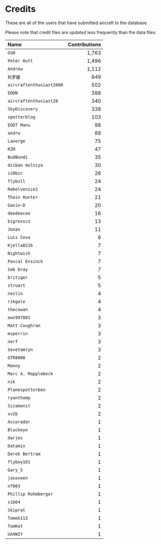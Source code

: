 ﻿# Credits

These are all of the users that have submitted aircraft to the database.

Please note that credit files are updated less frequently than the data files.

| Name                     | Contributions |
| :--                      | --: |
| `OSN`                    | 1,763 |
| `Peter Hutt`             | 1,496 |
| `Andrew`                 | 1,112 |
| `科罗娜`                    | 849 |
| `aircraftenthusiast2000` | 502 |
| `EDDN`                   | 398 |
| `aircraftenthusiast20`   | 340 |
| `SkyDiscovery`           | 338 |
| `spotterblog`            | 103 |
| `EDDT Manu`              | 98 |
| `andrw`                  | 88 |
| `Lanorge`                | 75 |
| `RZH`                    | 47 |
| `BudBundi`               | 35 |
| `dziban molniya`         | 30 |
| `is0bzc`                 | 26 |
| `flybull`                | 24 |
| `Rebelvenice2`           | 24 |
| `Thain Hunter`           | 21 |
| `Gavin-D`                | 20 |
| `deedeecee`              | 16 |
| `bigrossco`              | 13 |
| `Jonas`                  | 11 |
| `Luis Cova`              | 8 |
| `Kjella0226`             | 7 |
| `Nightwish`              | 7 |
| `Pascal Ensinck`         | 7 |
| `Seb Gray`               | 7 |
| `britiger`               | 5 |
| `struart`                | 5 |
| `neslin`                 | 4 |
| `rikgale`                | 4 |
| `thecowan`               | 4 |
| `ews997881`              | 3 |
| `Matt Coughran`          | 3 |
| `msperrin`               | 3 |
| `nerf`                   | 3 |
| `Sevetamryn`             | 3 |
| `GTR8000`                | 2 |
| `Manny`                  | 2 |
| `Marc A. Mapplebeck`     | 2 |
| `nik`                    | 2 |
| `Planespotterben`        | 2 |
| `ryanthomp`              | 2 |
| `Sizamonit`              | 2 |
| `xv2b`                   | 2 |
| `Avioradar`              | 1 |
| `Blackeye`               | 1 |
| `darjes`                 | 1 |
| `Datamix`                | 1 |
| `Derek Bertram`          | 1 |
| `flyboy101`              | 1 |
| `Gary_S`                 | 1 |
| `jasoveen`               | 1 |
| `nf003`                  | 1 |
| `Phillip Rohmberger`     | 1 |
| `sib64`                  | 1 |
| `Skiprat`                | 1 |
| `Tomek113`               | 1 |
| `TomKot`                 | 1 |
| `UA4WIY`                 | 1 |

